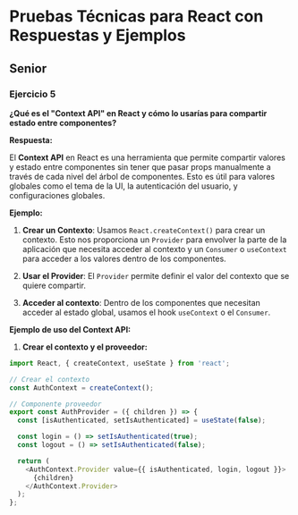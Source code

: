 # Pruebas Técnicas para React con Respuestas y Ejemplos

## Senior

### Ejercicio 5
**¿Qué es el "Context API" en React y cómo lo usarías para compartir estado entre componentes?**

**Respuesta:**

El **Context API** en React es una herramienta que permite compartir valores y estado entre componentes sin tener que pasar props manualmente a través de cada nivel del árbol de componentes. Esto es útil para valores globales como el tema de la UI, la autenticación del usuario, y configuraciones globales.

**Ejemplo:**

1. **Crear un Contexto**: Usamos `React.createContext()` para crear un contexto. Esto nos proporciona un `Provider` para envolver la parte de la aplicación que necesita acceder al contexto y un `Consumer` o `useContext` para acceder a los valores dentro de los componentes.

2. **Usar el Provider**: El `Provider` permite definir el valor del contexto que se quiere compartir.

3. **Acceder al contexto**: Dentro de los componentes que necesitan acceder al estado global, usamos el hook `useContext` o el `Consumer`.

**Ejemplo de uso del Context API:**

1. **Crear el contexto y el proveedor:**

```javascript
import React, { createContext, useState } from 'react';

// Crear el contexto
const AuthContext = createContext();

// Componente proveedor
export const AuthProvider = ({ children }) => {
  const [isAuthenticated, setIsAuthenticated] = useState(false);

  const login = () => setIsAuthenticated(true);
  const logout = () => setIsAuthenticated(false);

  return (
    <AuthContext.Provider value={{ isAuthenticated, login, logout }}>
      {children}
    </AuthContext.Provider>
  );
};
